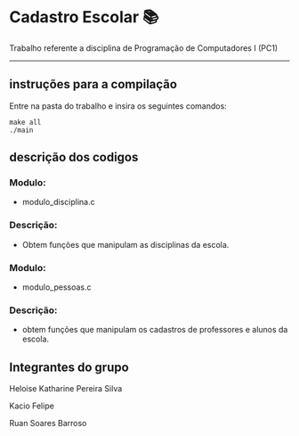 # Cadastro Escolar 📚

Trabalho referente a disciplina de Programação de Computadores I (PC1)
***

## instruções para a compilação 

Entre na pasta do trabalho e insira os seguintes comandos:

    make all
    ./main

## descrição dos codigos

### Modulo: 
* modulo_disciplina.c 

### Descrição: 
* Obtem funções que manipulam as disciplinas da escola.

### Modulo: 
* modulo_pessoas.c 

### Descrição: 
* obtem funções que manipulam os cadastros de professores e alunos da escola.

## Integrantes do grupo

Heloise Katharine Pereira Silva

Kacio Felipe 

Ruan Soares Barroso


